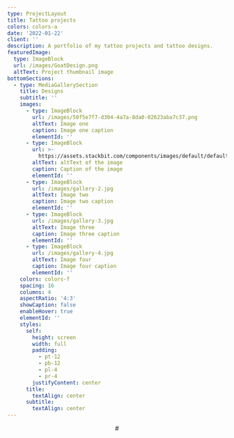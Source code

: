 ```yaml
---
type: ProjectLayout
title: Tattoo projects
colors: colors-a
date: '2022-01-22'
client: ''
description: A portfolio of my tattoo projects and tattoo designs.
featuredImage:
  type: ImageBlock
  url: /images/GoatDesign.png
  altText: Project thumbnail image
bottomSections:
  - type: MediaGallerySection
    title: Designs
    subtitle: ''
    images:
      - type: ImageBlock
        url: /images/50f5e7f7-d304-4a7a-8da0-02623aba7c37.png
        altText: Image one
        caption: Image one caption
        elementId: ''
      - type: ImageBlock
        url: >-
          https://assets.stackbit.com/components/images/default/default-image.png
        altText: altText of the image
        caption: Caption of the image
        elementId: ''
      - type: ImageBlock
        url: /images/gallery-2.jpg
        altText: Image two
        caption: Image two caption
        elementId: ''
      - type: ImageBlock
        url: /images/gallery-3.jpg
        altText: Image three
        caption: Image three caption
        elementId: ''
      - type: ImageBlock
        url: /images/gallery-4.jpg
        altText: Image four
        caption: Image four caption
        elementId: ''
    colors: colors-f
    spacing: 16
    columns: 4
    aspectRatio: '4:3'
    showCaption: false
    enableHover: true
    elementId: ''
    styles:
      self:
        height: screen
        width: full
        padding:
          - pt-12
          - pb-12
          - pl-4
          - pr-4
        justifyContent: center
      title:
        textAlign: center
      subtitle:
        textAlign: center
---
```

<div style="text-align: center">#</div>

